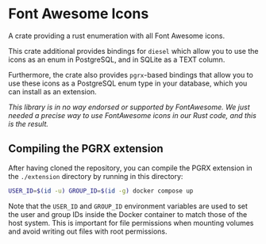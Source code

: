 # Font Awesome Icons

A crate providing a rust enumeration with all Font Awesome icons.

This crate additional provides bindings for `diesel` which allow you to use the icons as an enum in PostgreSQL, and in SQLite as a TEXT column.

Furthermore, the crate also provides `pgrx`-based bindings that allow you to use these icons as a PostgreSQL enum type in your database, which you can install as an extension.

*This library is in no way endorsed or supported by FontAwesome. We just needed a precise way to use FontAwesome icons in our Rust code, and this is the result.*

## Compiling the PGRX extension

After having cloned the repository, you can compile the PGRX extension in the `./extension` directory by running in this directory:

```bash
USER_ID=$(id -u) GROUP_ID=$(id -g) docker compose up
```

Note that the `USER_ID` and `GROUP_ID` environment variables are used to set the user and group IDs inside the Docker container to match those of the host system. This is important for file permissions when mounting volumes and avoid writing out files with root permissions.
